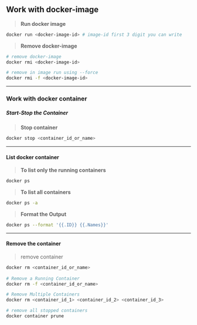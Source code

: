 ## Work with docker-image

> **Run docker image**
```sh
docker run <docker-image-id> # image-id first 3 digit you can write
```

> **Remove docker-image**
```sh
# remove docker-image
docker rmi <docker-image-id>

# remove in image run using --force
docker rmi -f <docker-image-id>
```


***
### Work with docker container

##### Start-Stop the Container
> **Stop container**
```sh
docker stop <container_id_or_name>
```

***

#### List docker container

> **To list only the running containers**
```sh
docker ps
```

> **To list all containers**
```sh
docker ps -a
```

> **Format the Output**
```sh
docker ps --format '{{.ID}} {{.Names}}'
```

***
#### Remove the container

> remove container
```sh
docker rm <container_id_or_name>
	
# Remove a Running Container
docker rm -f <container_id_or_name>

# Remove Multiple Containers
docker rm <container_id_1> <container_id_2> <container_id_3>

# remove all stopped containers
docker container prune
```
